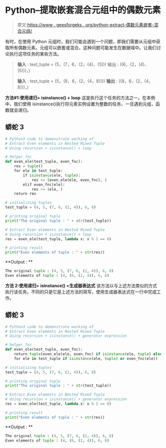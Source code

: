 # Python–提取嵌套混合元组中的偶数元素

> 原文:[https://www . geesforgeks . org/python-extract-偶数元素嵌套-混合元组/](https://www.geeksforgeeks.org/python-extract-even-elements-in-nested-mixed-tuple/)

有时，在使用 Python 元组时，我们可能会遇到一个问题，即我们需要从元组中获取所有偶数元素。元组可以嵌套或混合。这种问题可能发生在数据域中。让我们讨论执行这项任务的某些方法。

> **输入** : test_tuple = (5，(7，6，(2，(4)、(5)))
> 输出 : ((6，(2，(4)、(5)))，)
> 
> **输入** : test_tuple = (5，(8，6，(2，(4，8))))
> **输出** : ((8，6，(2，(4，8)))，)

**方法#1:使用递归+ isinstance() + loop**
这是执行这个任务的方法之一。在本例中，我们使用 isinstance()执行将元素实例设置为整数的任务，一旦遇到元组，函数就会递归。

## 蟒蛇 3

```py
# Python3 code to demonstrate working of
# Extract Even elements in Nested Mixed Tuple
# Using recursion + isinstance() + loop

# helper_fnc
def even_ele(test_tuple, even_fnc):
    res = tuple()
    for ele in test_tuple:
        if isinstance(ele, tuple):
            res += (even_ele(ele, even_fnc), )
        elif even_fnc(ele):
            res += (ele, )
    return res

# initializing tuples
test_tuple = (4, 5, (7, 6, (2, 4)), 6, 8)

# printing original tuple
print("The original tuple : " + str(test_tuple))

# Extract Even elements in Nested Mixed Tuple
# Using recursion + isinstance() + loop
res = even_ele(test_tuple, lambda x: x % 2 == 0)

# printing result
print("Even elements of tuple : " + str(res))
```

**Output : **

```py
The original tuple : (4, 5, (7, 6, (2, 4)), 6, 8)
Even elements of tuple : (4, (6, (2, 4)), 6, 8)
```

**方法 2:使用递归+ isinstance() +生成器表达式**
该方法以与上述方法类似的方式执行该任务。不同的只是它是上述方法的简写，使用生成器表达式在一行中完成工作。

## 蟒蛇 3

```py
# Python3 code to demonstrate working of
# Extract Even elements in Nested Mixed Tuple
# Using recursion + isinstance() + generator expression

# helper_fnc
def even_ele(test_tuple, even_fnc):
    return tuple(even_ele(ele, even_fnc) if isinstance(ele, tuple) else ele
    for ele in test_tuple if isinstance(ele, tuple) or even_fnc(ele))

# initializing tuples
test_tuple = (4, 5, (7, 6, (2, 4)), 6, 8)

# printing original tuple
print("The original tuple : " + str(test_tuple))

# Extract Even elements in Nested Mixed Tuple
# Using recursion + isinstance() + generator expression
res = even_ele(test_tuple, lambda x: x % 2 == 0)

# printing result
print("Even elements of tuple : " + str(res))
```

**Output : **

```py
The original tuple : (4, 5, (7, 6, (2, 4)), 6, 8)
Even elements of tuple : (4, (6, (2, 4)), 6, 8)
```